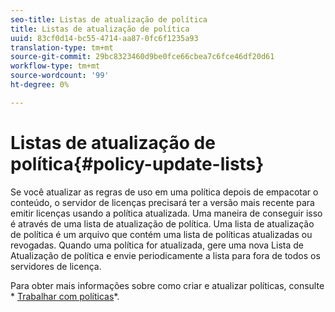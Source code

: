 ```yaml
---
seo-title: Listas de atualização de política
title: Listas de atualização de política
uuid: 83cf0d14-bc55-4714-aa87-0fc6f1235a93
translation-type: tm+mt
source-git-commit: 29bc8323460d9be0fce66cbea7c6fce46df20d61
workflow-type: tm+mt
source-wordcount: '99'
ht-degree: 0%

---
```



# Listas de atualização de política{#policy-update-lists}

Se você atualizar as regras de uso em uma política depois de empacotar o conteúdo, o servidor de licenças precisará ter a versão mais recente para emitir licenças usando a política atualizada. Uma maneira de conseguir isso é através de uma lista de atualização de política. Uma lista de atualização de política é um arquivo que contém uma lista de políticas atualizadas ou revogadas. Quando uma política for atualizada, gere uma nova Lista de Atualização de política e envie periodicamente a lista para fora de todos os servidores de licença.

Para obter mais informações sobre como criar e atualizar políticas, consulte * [Trabalhar com políticas](../../aaxs-protecting-content/content-working-with-policies/content-working-with-policies-overview.md)*.
